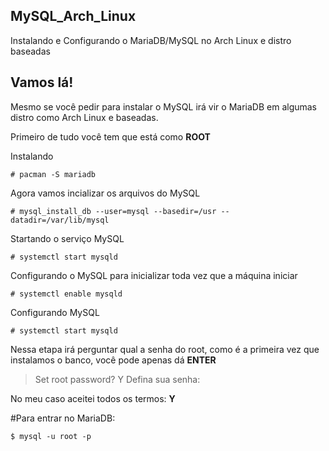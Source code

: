 ## MySQL_Arch_Linux
Instalando e Configurando o MariaDB/MySQL no Arch Linux e distro baseadas

## Vamos lá!

Mesmo se você pedir para instalar o MySQL irá vir o MariaDB em algumas distro como Arch Linux e baseadas.

Primeiro de tudo você tem que está como **ROOT**

Instalando

``# pacman -S mariadb``

Agora vamos incializar os arquivos do MySQL

``# mysql_install_db --user=mysql --basedir=/usr --datadir=/var/lib/mysql`` 

Startando o serviço MySQL

``# systemctl start mysqld``

Configurando o MySQL para inicializar toda vez que a máquina iniciar

``# systemctl enable mysqld``

Configurando MySQL

``# systemctl start mysqld``

Nessa etapa irá perguntar qual a senha do root, como é a primeira vez que instalamos o banco, você pode apenas dá **ENTER**

> Set root password? Y
Defina sua senha:

No meu caso aceitei todos os termos: **Y**

#Para entrar no MariaDB:

``$ mysql -u root -p``





